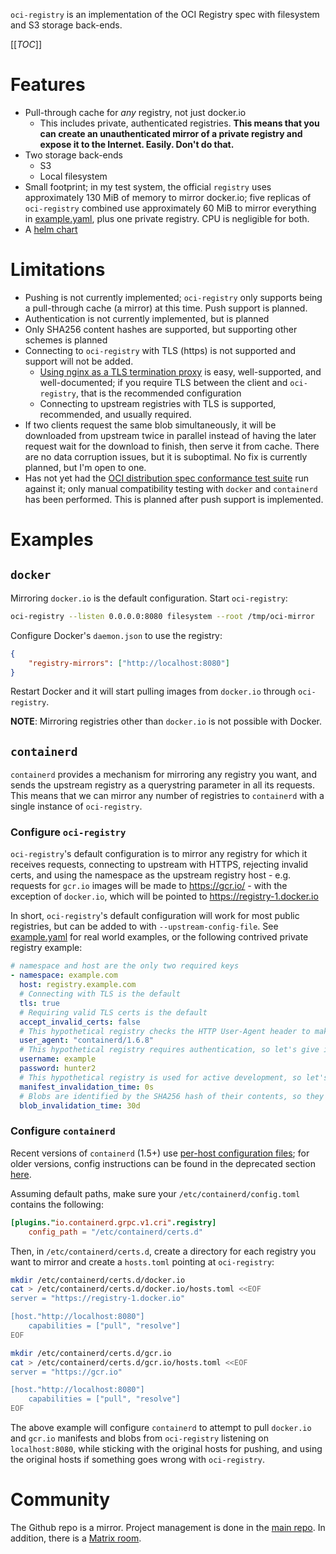 `oci-registry` is an implementation of the OCI Registry spec with filesystem and S3 storage back-ends.

[[_TOC_]]

# Features
* Pull-through cache for _any_ registry, not just docker.io
	* This includes private, authenticated registries.  **This means that you can create an unauthenticated mirror of a private registry and expose it to the Internet.  Easily.  Don't do that.**
* Two storage back-ends
	* S3
	* Local filesystem
* Small footprint; in my test system, the official `registry` uses approximately 130 MiB of memory to mirror docker.io; five replicas of `oci-registry` combined use approximately 60 MiB to mirror everything in [example.yaml](example.yaml), plus one private registry.  CPU is negligible for both.
* A [helm chart][artifacthub]

# Limitations
* Pushing is not currently implemented; `oci-registry` only supports being a pull-through cache (a mirror) at this time.  Push support is planned.
* Authentication is not currently implemented, but is planned
* Only SHA256 content hashes are supported, but supporting other schemes is planned
* Connecting to `oci-registry` with TLS (https) is not supported and support will not be added.
	* [Using nginx as a TLS termination proxy][nginx-proxy] is easy, well-supported, and well-documented; if you require TLS between the client and `oci-registry`, that is the recommended configuration
	* Connecting to upstream registries with TLS is supported, recommended, and usually required.
* If two clients request the same blob simultaneously, it will be downloaded from upstream twice in parallel instead of having the later request wait for the download to finish, then serve it from cache.  There are no data corruption issues, but it is suboptimal.  No fix is currently planned, but I'm open to one.
* Has not yet had the [OCI distribution spec conformance test suite][oci-test-suite] run against it; only manual compatibility testing with `docker` and `containerd` has been performed.  This is planned after push support is implemented.

# Examples
## `docker`
Mirroring `docker.io` is the default configuration.  Start `oci-registry`:
```bash
oci-registry --listen 0.0.0.0:8080 filesystem --root /tmp/oci-mirror
```

Configure Docker's `daemon.json` to use the registry:
```json
{
	"registry-mirrors": ["http://localhost:8080"]
}
```

Restart Docker and it will start pulling images from `docker.io` through `oci-registry`.

**NOTE**:  Mirroring registries other than `docker.io` is not possible with Docker.

## `containerd`
`containerd` provides a mechanism for mirroring any registry you want, and sends the upstream registry as a querystring parameter in all its requests.  This means that we can mirror any number of registries to `containerd` with a single instance of `oci-registry`.

### Configure `oci-registry`
`oci-registry`'s default configuration is to mirror any registry for which it receives requests, connecting to upstream with HTTPS, rejecting invalid certs, and using the namespace as the upstream registry host - e.g. requests for `gcr.io` images will be made to https://gcr.io/ - with the exception of `docker.io`, which will be pointed to https://registry-1.docker.io

In short, `oci-registry`'s default configuration will work for most public registries, but can be added to with `--upstream-config-file`.  See [example.yaml](example.yaml) for real world examples, or the following contrived private registry example:
```yaml
# namespace and host are the only two required keys
- namespace: example.com
  host: registry.example.com
  # Connecting with TLS is the default
  tls: true
  # Requiring valid TLS certs is the default
  accept_invalid_certs: false
  # This hypothetical registry checks the HTTP User-Agent header to make sure there's no malarkey going on, so pretend to be containerd
  user_agent: "containerd/1.6.8"
  # This hypothetical registry requires authentication, so let's give it our username and password
  username: example
  password: hunter2
  # This hypothetical registry is used for active development, so let's _always_ see if we have the latest manifest for a given image
  manifest_invalidation_time: 0s
  # Blobs are identified by the SHA256 hash of their contents, so they probably won't change frequently, if ever
  blob_invalidation_time: 30d
```

### Configure `containerd`
Recent versions of `containerd` (1.5+) use [per-host configuration files][containerd-hosts]; for older versions, config instructions can be found in the deprecated section [here][containerd-deprecated].

Assuming default paths, make sure your `/etc/containerd/config.toml` contains the following:
```toml
[plugins."io.containerd.grpc.v1.cri".registry]
	config_path = "/etc/containerd/certs.d"
```

Then, in `/etc/containerd/certs.d`, create a directory for each registry you want to mirror and create a `hosts.toml` pointing at `oci-registry`:
```bash
mkdir /etc/containerd/certs.d/docker.io
cat > /etc/containerd/certs.d/docker.io/hosts.toml <<EOF
server = "https://registry-1.docker.io"

[host."http://localhost:8080"]
	capabilities = ["pull", "resolve"]
EOF

mkdir /etc/containerd/certs.d/gcr.io
cat > /etc/containerd/certs.d/gcr.io/hosts.toml <<EOF
server = "https://gcr.io"

[host."http://localhost:8080"]
	capabilities = ["pull", "resolve"]
EOF
```

The above example will configure `containerd` to attempt to pull `docker.io` and `gcr.io` manifests and blobs from `oci-registry` listening on `localhost:8080`, while sticking with the original hosts for pushing, and using the original hosts if something goes wrong with `oci-registry`.

# Community
The Github repo is a mirror.  Project management is done in the [main repo][gitlab].  In addition, there is a [Matrix room][matrix].

[artifacthub]: https://artifacthub.io/packages/helm/cronce/oci-registry
[nginx-proxy]: https://docs.nginx.com/nginx/admin-guide/security-controls/terminating-ssl-http/
[oci-test-suite]: https://github.com/opencontainers/distribution-spec/tree/main/conformance
[containerd-hosts]: https://github.com/containerd/containerd/blob/main/docs/cri/config.md#registry-configuration
[containerd-deprecated]: https://github.com/containerd/containerd/blob/main/docs/cri/registry.md#configure-registry-endpoint
[gitlab]: https://gitlab.cronce.io/foss/oci-registry
[matrix]: https://matrix.to/#/%23oci-registry%3Acronce.io


